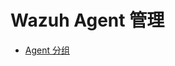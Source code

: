 # Wazuh Agent 管理

- [Agent 分组](network_security/hids/wazuh/manual/agent-management/grouping-agents.md)